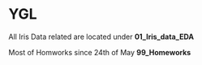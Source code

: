 # YGL

All Iris Data related are located under **01_Iris_data_EDA** 

Most of Homworks since 24th of May **99_Homeworks**
